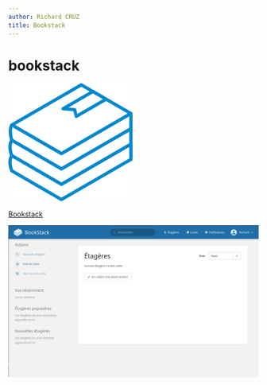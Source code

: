 ```yaml
---
author: Richard CRUZ
title: Bookstack
---
```


# bookstack

![Logo Bookstack](../img/logo_bookstack.png)

[Bookstack](https://www.bookstackapp.com/)

![Bookstack](../img/bookstack.png)